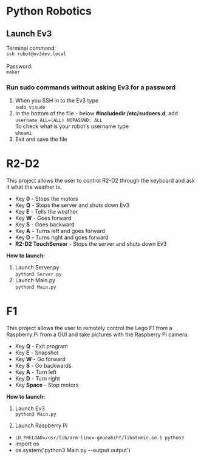 # Python Robotics

## Launch Ev3
Terminal command:<br>`ssh robot@ev3dev.local`
<br><br>Password:<br>`maker`
### Run sudo commands without asking Ev3 for a password
1) When you SSH in to the Ev3 type <br>`sudo visudo`
2) In the bottom of the file - below **#includedir /etc/sudoers.d**, add <br>`username ALL=(ALL) NOPASSWD: ALL`<br>To check what is your robot's username type <br>`whoami`
3) Exit and save the file

# R2-D2
This project allows the user to control R2-D2 through the keyboard and ask it what the weather is. <br>
* Key **0** - Stops the motors
* Key **Q** - Stops the server and shuts down Ev3
* Key **E** - Tells the weather
* Key **W** - Goes forward
* Key **S** - Goes backward
* Key **A** - Turns left and goes forward
* Key **D** - Turns right and goes forward
* **R2-D2 TouchSensor** - Stops the server and shuts down Ev3

**How to launch:**
 1) Launch Server.py <br> `python3 Server.py` <br>
 2) Launch Main.py <br> `python3 Main.py`


# F1
This project allows the user to remotely control the Lego F1 from a Raspberry Pi from a GUI and take pictures with the Raspberry Pi camera. <br>

* Key **Q** - Exit program
* Key **E** - Snapshot
* Key **W** - Go forward
* Key **S** - Go backwards
* Key **A** - Turn left
* Key **D** - Turn right
* Key **Space** - Stop motors

**How to launch:**
1) Launch Ev3 <br> `python3 Main.py`

2) Launch Raspberry Pi
* `LD_PRELOAD=/usr/lib/arm-linux-gnueabihf/libatomic.so.1 python3`
* import os <br>
* os.system('python3 Main.py --output output')
